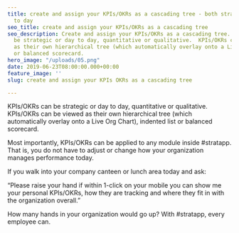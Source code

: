 ```yaml
---
title: create and assign your KPIs/OKRs as a cascading tree - both strategic and day
  to day
seo_title: create and assign your KPIs/OKRs as a cascading tree
seo_description: Create and assign your KPIs/OKRs as a cascading tree. KPIs/OKRs can
  be strategic or day to day, quantitative or qualitative.  KPIs/OKRs can be viewed
  as their own hierarchical tree (which automatically overlay onto a Live Org Chart)
  or balanced scorecard.
hero_image: "/uploads/05.png"
date: 2019-06-23T08:00:00.000+00:00
feature_image: ''
slug: create and assign your KPIs OKRs as a cascading tree

---
```

KPIs/OKRs can be strategic or day to day, quantitative or qualitative.  KPIs/OKRs can be viewed as their own hierarchical tree (which automatically overlay onto a Live Org Chart), indented list or balanced scorecard.

Most importantly, KPIs/OKRs can be applied to any module inside #stratapp.  That is, you do not have to adjust or change how your organization manages performance today.

If you walk into your company canteen or lunch area today and ask:

“Please raise your hand if within 1-click on your mobile you can show me your personal KPIs/OKRs, how they are tracking and where they fit in with the organization overall.”

How many hands in your organization would go up?  With #stratapp, every employee can.
